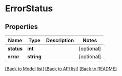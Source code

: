# ErrorStatus

## Properties
Name | Type | Description | Notes
------------ | ------------- | ------------- | -------------
**status** | **int** |  | [optional] 
**error** | **string** |  | [optional] 

[[Back to Model list]](../README.md#documentation-for-models) [[Back to API list]](../README.md#documentation-for-api-endpoints) [[Back to README]](../README.md)


